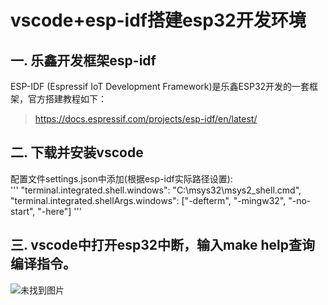 # vscode+esp-idf搭建esp32开发环境

## **一. 乐鑫开发框架esp-idf**  
ESP-IDF (Espressif IoT Development Framework)是乐鑫ESP32开发的一套框架，官方搭建教程如下：
> https://docs.espressif.com/projects/esp-idf/en/latest/
## **二. 下载并安装vscode**
配置文件settings.json中添加(根据esp-idf实际路径设置):    
'''
"terminal.integrated.shell.windows": "C:\\msys32\\msys2_shell.cmd",
"terminal.integrated.shellArgs.windows": ["-defterm", "-mingw32", "-no-start", "-here"]
'''

##  **三. vscode中打开esp32中断，输入make help查询编译指令。**

![未找到图片](/media/make_cmd.png)


